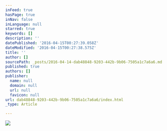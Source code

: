 ```yaml
---
inFeed: true
hasPage: true
inNav: false
inLanguage: null
starred: true
keywords: []
description: ''
datePublished: '2016-04-15T00:27:39.058Z'
dateModified: '2016-04-15T00:27:38.575Z'
title: ''
author: []
sourcePath: _posts/2016-04-14-dab48848-9203-442b-9b06-7505a1c7a6a6.md
published: true
authors: []
publisher:
  name: null
  domain: null
  url: null
  favicon: null
url: dab48848-9203-442b-9b06-7505a1c7a6a6/index.html
_type: Article

---
```

![](https://the-grid-user-content.s3-us-west-2.amazonaws.com/33547fc2-81c0-47ee-93d0-b257642c8aa4.jpg)